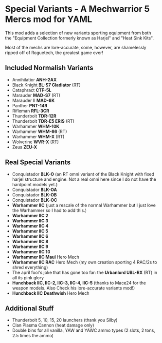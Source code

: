 # Special Variants - A Mechwarrior 5 Mercs mod for YAML

This mod adds a selection of new variants sporting equipment from both the "Equipment Collection formerly known as Harjel" and
"Heat Sink Kits".

Most of the mechs are lore-accurate, some, however, are shamelessly ripped off of Roguetech, the greatest game ever!

## Included Normalish Variants

- Annihilatior **ANH-2AX**
- Black Knight **BL-S7 Gladiator** (RT)
- Cataphract **CTF-5L**
- Marauder **MAD-S7** (RT)
- Marauder II **MAD-8K**
- Panther **PNT-14R**
- Rifleman **RFL-3CR**
- Thunderbolt **TDR-12R**
- Thunderbolt **TDR-E5 ERIS** (RT)
- Warhammer **WHM-10K**
- Warhammer **WHM-66** (RT)
- Warhammer **WHM-X** (RT)
- Wolverine **WVR-X** (RT)
- Zeus **ZEU-X**

## Real Special Variants

- Conquistador **BLK-O** (an RT omni variant of the Black Knight with fixed harjel structure and engine. Not a real omni here since I do not have the hardpoint models yet.)
- Conquistador **BLK-OA**
- Conquistador **BLK-OB**
- Conquistador **BLK-OC**
- **Warhammer IIC** (just a rescale of the normal Warhammer but I just love the Warhammer so I had to add this.)
- **Warhammer IIC 2**
- **Warhammer IIC 3**
- **Warhammer IIC 4**
- **Warhammer IIC 5**
- **Warhammer IIC 6**
- **Warhammer IIC 8**
- **Warhammer IIC 9**
- **Warhammer IIC 10**
- **Warhammer IIC Maul** Hero Mech
- **Warhammer IIC RAC** Hero Mech (my own creation sporting 4 RAC/2s to shred everything)
- The april fool's joke that has gone too far: the **Urbanlord UBL-RX** (RT) in all its pink glory
- **Hunchback IIC, IIC-2, IIC-3, IIC-4, IIC-5** (thanks to Mace24 for the weapon models. Also Check his lore-accurate variants mod!)
- **Hunchback IIC Deathwish** Hero Mech

## Additional Stuff

- Thunderbolt 5, 10, 15, 20 launchers (thank you Silby)
- Clan Plasma Cannon (heat damage only)
- Double bins for all vanilla, YAW and YAWC ammo types (2 slots, 2 tons, 2.5 times the ammo)
